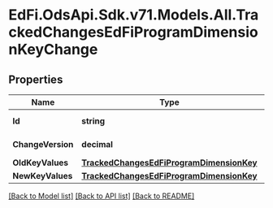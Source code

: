 # EdFi.OdsApi.Sdk.v71.Models.All.TrackedChangesEdFiProgramDimensionKeyChange

## Properties

Name | Type | Description | Notes
------------ | ------------- | ------------- | -------------
**Id** | **string** | Resource identifier | [optional] 
**ChangeVersion** | **decimal** | Change version | [optional] 
**OldKeyValues** | [**TrackedChangesEdFiProgramDimensionKey**](TrackedChangesEdFiProgramDimensionKey.md) |  | [optional] 
**NewKeyValues** | [**TrackedChangesEdFiProgramDimensionKey**](TrackedChangesEdFiProgramDimensionKey.md) |  | [optional] 

[[Back to Model list]](../README.md#documentation-for-models) [[Back to API list]](../README.md#documentation-for-api-endpoints) [[Back to README]](../README.md)

